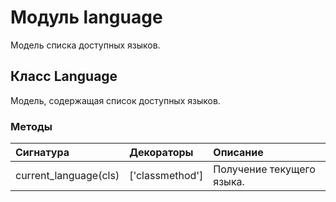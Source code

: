 # Модуль language

Модель списка доступных языков.

## Класс Language

Модель, содержащая список доступных языков.

### Методы

| Сигнатура             | Декораторы      | Описание                  |
| :-------------------- | :-------------- | :------------------------ |
| current_language(cls) | ['classmethod'] | Получение текущего языка. |